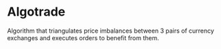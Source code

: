 # Algotrade

Algorithm that triangulates price imbalances between 3 pairs of currency exchanges and executes orders to benefit from them.

